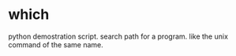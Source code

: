 # which
python demostration script. search path for a program. like the unix command of the same name.
